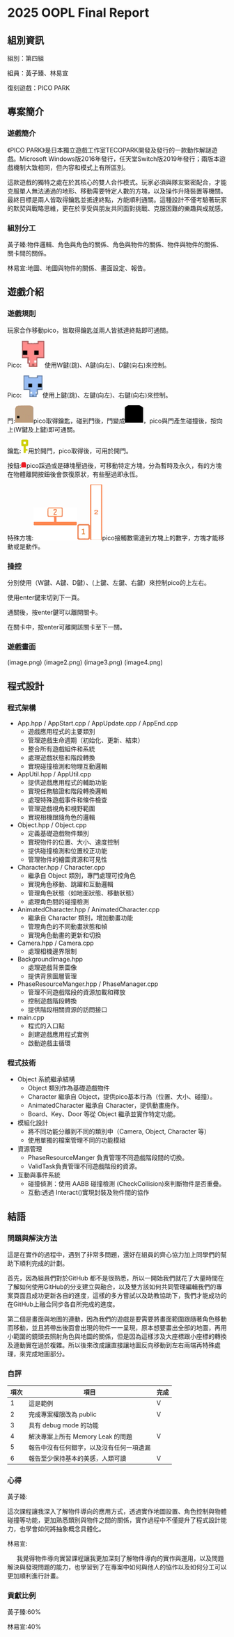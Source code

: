 ﻿# 2025 OOPL Final Report

## 組別資訊

組別：第四組

組員：黃子臻、林易宣

復刻遊戲：PICO PARK

## 專案簡介

### 遊戲簡介

《PICO PARK》是日本獨立遊戲工作室TECOPARK開發及發行的一款動作解謎遊戲。Microsoft Windows版2016年發行，任天堂Switch版2019年發行；兩版本遊戲機制大致相同，但內容和模式上有所區別。

這款遊戲的獨特之處在於其核心的雙人合作模式。玩家必須與隊友緊密配合，才能克服單人無法通過的地形、移動需要特定人數的方塊，以及操作升降裝置等機關。最終目標是兩人皆取得鑰匙並抵達終點，方能順利通關。這種設計不僅考驗著玩家的默契與戰略思維，更在於享受與朋友共同面對挑戰、克服困難的樂趣與成就感。

### 組別分工

黃子臻:物件邏輯、角色與角色的關係、角色與物件的關係、物件與物件的關係、關卡間的關係。

林易宣:地圖、地圖與物件的關係、畫面設定、報告。



## 遊戲介紹

### 遊戲規則

玩家合作移動pico，皆取得鑰匙並兩人皆抵達終點即可通關。

Pico:![](pico1.png)使用W鍵(跳)、A鍵(向左)、D鍵(向右)來控制。

Pico: ![](pico2.png)使用上鍵(跳)、左鍵(向左)、右鍵(向右)來控制。

門:![](door1.png)pico取得鑰匙，碰到門後，門變成![](door2.png)，pico與門產生碰撞後，按向上(W鍵及上鍵)即可通關。

鑰匙:![](key.png)用於開門，pico取得後，可用於開門。

按鈕:![](buttom.png)pico踩過或是磚塊壓過後，可移動特定方塊，分為暫時及永久，有的方塊在物體離開按鈕後會恢復原狀，有些壓過即永恆。

特殊方塊:![](squere1.png)![](squere2.png)![](squere3.png)pico接觸數需達到方塊上的數字，方塊才能移動或是動作。

### 操控

分別使用（W鍵、A鍵、D鍵）、(上鍵、左鍵、右鍵）來控制pico的上左右。

使用enter鍵來切到下一頁。

通關後，按enter鍵可以離開關卡。

在關卡中，按enter可離開該關卡至下一關。



### 遊戲畫面
(image.png)
(image2.png)
(image3.png)
(image4.png)

## 程式設計

### 程式架構

- App.hpp / AppStart.cpp / AppUpdate.cpp / AppEnd.cpp
  - 遊戲應用程式的主要類別
  - 管理遊戲生命週期（初始化、更新、結束）
  - 整合所有遊戲組件和系統
  - 處理遊戲狀態和階段轉換
  - 實現碰撞檢測和物理互動邏輯
- AppUtil.hpp / AppUtil.cpp
  - 提供遊戲應用程式的輔助功能
  - 實現任務驗證和階段轉換邏輯
  - 處理特殊遊戲事件和條件檢查
  - 管理遊戲視角和視野範圍
  - 實現相機跟隨角色的邏輯
- Object.hpp / Object.cpp
  - 定義基礎遊戲物件類別
  - 實現物件的位置、大小、速度控制
  - 提供碰撞檢測和位置校正功能
  - 管理物件的繪圖資源和可見性
- Character.hpp / Character.cpp
  - 繼承自 Object 類別，專門處理可控角色
  - 實現角色移動、跳躍和互動邏輯
  - 管理角色狀態（如地面狀態、移動狀態）
  - 處理角色間的碰撞檢測
- AnimatedCharacter.hpp / AnimatedCharacter.cpp
  - 繼承自 Character 類別，增加動畫功能
  - 管理角色的不同動畫狀態和幀
  - 實現角色動畫的更新和切換
- Camera.hpp / Camera.cpp
  - 處理相機邊界限制
- BackgroundImage.hpp
  - 處理遊戲背景圖像
  - 提供背景圖層管理
- PhaseResourceManger.hpp / PhaseManager.cpp
  - 管理不同遊戲階段的資源加載和釋放
  - 控制遊戲階段轉換
  - 提供階段相關資源的訪問接口
- main.cpp
  - 程式的入口點
  - 創建遊戲應用程式實例
  - 啟動遊戲主循環

### 程式技術

- Object 系統繼承結構
  - Object 類別作為基礎遊戲物件
  - Character 繼承自 Object，提供pico基本行為（位置、大小、碰撞）。
  - AnimatedCharacter 繼承自 Character，提供動畫施作。
  - Board、Key、Door 等從 Object 繼承並實作特定功能。
- 模組化設計
  - 將不同功能分離到不同的類別中（Camera, Object, Character 等）
  - 使用單獨的檔案管理不同的功能模組
- 資源管理
  - PhaseResourceManger 負責管理不同遊戲階段間的切換。
  - ValidTask負責管理不同遊戲階段的資源。
- 互動與事件系統
  - 碰撞偵測：使用 AABB 碰撞檢測 (CheckCollision)來判斷物件是否重疊。
  - 互動:透過 Interact()實現封裝及物件間的協作



## 結語

### 問題與解決方法

這是在實作的過程中，遇到了非常多問題，還好在組員的齊心協力加上同學們的幫助下順利完成的計劃。

首先，因為組員們對於GitHub 都不是很熟悉，所以一開始我們就花了大量時間在了解如何使用GitHub的分支建立與融合，以及雙方該如何共同管理編輯我們的專案頁面且成功更新各自的進度，這樣的多方嘗試以及助教協助下，我們才能成功的在GitHub上融合同步各自所完成的進度。

第二個是畫面與地圖的連動，因為我們的遊戲是要需要將畫面範圍跟隨著角色移動而移動，並且將帶出後面會出現的物件一一呈現，原本想要畫出全部的地圖，再用小範圍的鏡頭去照射角色與地圖的關係，但是因為這樣涉及大座標跟小座標的轉換及連動實在過於複雜。所以後來改成讓直接讓地圖反向移動到左右兩端再特殊處理，來完成地圖部分。

### 自評

| 項次 | 項目                   | 完成 |
|------|------------------------|-------|
| 1    | 這是範例 |  V  |
| 2    | 完成專案權限改為 public |  V |
| 3    | 具有 debug mode 的功能  |    |
| 4    | 解決專案上所有 Memory Leak 的問題  |  V |
| 5    | 報告中沒有任何錯字，以及沒有任何一項遺漏  |    |
| 6    | 報告至少保持基本的美感，人類可讀  |  V |
### 心得

黃子臻:

這次課程讓我深入了解物件導向的應用方式，透過實作地圖設置、角色控制與物體碰撞等功能，更加熟悉類別與物件之間的關係，實作過程中不僅提升了程式設計能力，也學會如何將抽象概念具體化。

林易宣:

`	`我覺得物件導向實習課程讓我更加深刻了解物件導向的實作與運用，以及問題解決與發現問題的能力，也學習到了在專案中如何與他人的協作以及如何分工可以更加順利進行計畫。

### 貢獻比例

黃子臻:60%

林易宣:40%
